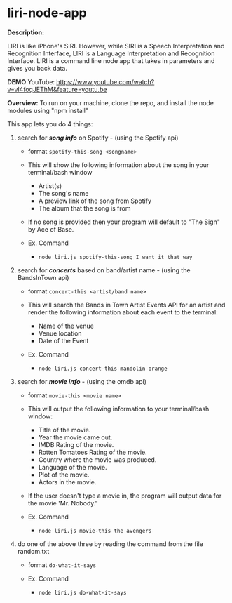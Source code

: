 # liri-node-app
**Description:**

 LIRI is like iPhone's SIRI. However, while SIRI is a Speech Interpretation and Recognition Interface, LIRI is a Language Interpretation and Recognition Interface. LIRI is a command line node app that takes in parameters and gives you back data.

**DEMO**
YouTube: https://www.youtube.com/watch?v=vl4foqJEThM&feature=youtu.be

**Overview:**
To run on your machine, clone the repo, and install the node modules using "npm install"

This app lets you do 4 things:

1. search for __*song info*__ on Spotify - (using the Spotify api)
    - format `spotify-this-song <songname>`
    - This will show the following information about the song in your terminal/bash window
        - Artist(s)
        - The song's name
        - A preview link of the song from Spotify
        - The album that the song is from
    - If no song is provided then your program will default to "The Sign" by Ace of Base.

    - Ex. Command 
        - `node liri.js spotify-this-song I want it that way`
    

2. search for __*concerts*__ based on band/artist name - (using the BandsInTown api)
    - format `concert-this <artist/band name>`
    - This will search the Bands in Town Artist Events API for an artist and render the following information about each event to the terminal:
        - Name of the venue
        - Venue location
        - Date of the Event

    - Ex. Command 
        - `node liri.js concert-this mandolin orange`

3. search for __*movie info*__ - (using the omdb api)
    - format `movie-this <movie name>`
    - This will output the following information to your terminal/bash window:
        * Title of the movie.
        * Year the movie came out.
        * IMDB Rating of the movie.
        * Rotten Tomatoes Rating of the movie.
        * Country where the movie was produced.
        * Language of the movie.
        * Plot of the movie.
        * Actors in the movie.
    - If the user doesn't type a movie in, the program will output data for the movie 'Mr. Nobody.'

    - Ex. Command 
        - `node liri.js movie-this the avengers`

4. do one of the above three by reading the command from the file random.txt
    - format `do-what-it-says`
    
    - Ex. Command 
        - `node liri.js do-what-it-says`
